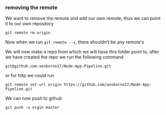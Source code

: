 
### removing the remote

We want to remove the remote and add our own remote, thus we can point it to our own repository
```commandline
git remote rm origin
```

Now when we run ```git remote --v```, there shouldn't be any remote's

We will now make a repo from which we will have this folder point to, after we have created the repo we run the following
command
```commandline
git@github.com:aosborne17/Node-App-Pipeline.git
```

or for http we could run
```commandline
git remote set-url origin https://github.com/aosborne17/Node-App-Pipeline.git
```

We can now push to github
```commandline
git push -u orgin master